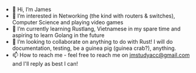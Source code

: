 - 👋 Hi, I’m James
- 👀 I’m interested in Networking (the kind with routers & switches), Computer Science and playing video games 
- 🌱 I’m currently learning Rustlang, Vietnamese in my spare time and aspiring to learn Golang in the future
- 💞️ I’m looking to collaborate on anything to do with Rust! I will do documentation, testing, be a  guinea pig (guinea crab?), anything.
- 📫 How to reach me - feel free to reach me on jmstudyacc@gmail.com and I'll reply as best I can!

<!---
jmstudyacc/jmstudyacc is a ✨ special ✨ repository because its `README.md` (this file) appears on your GitHub profile.
You can click the Preview link to take a look at your changes.
--->
